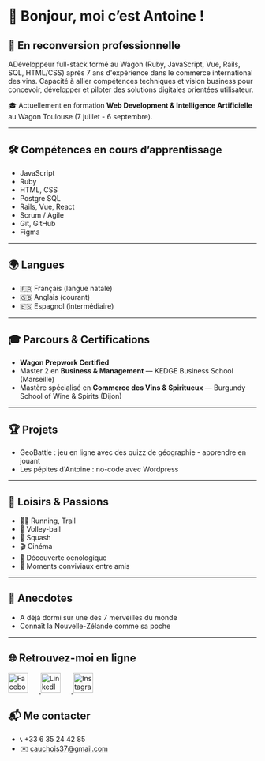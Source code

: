 # 👋 Bonjour, moi c’est Antoine !

## 🚀 En reconversion professionnelle

ADéveloppeur full-stack formé au Wagon (Ruby, JavaScript, Vue, Rails, SQL, HTML/CSS) après 7 ans d'expérience dans le commerce international des vins. Capacité à allier compétences techniques et vision business pour concevoir, développer et piloter des solutions digitales orientées utilisateur. 

🎓 Actuellement en formation **Web Development & Intelligence Artificielle** au Wagon Toulouse (7 juillet - 6 septembre).

---

## 🛠️ Compétences en cours d’apprentissage

- JavaScript
- Ruby
- HTML, CSS
- Postgre SQL
- Rails, Vue, React
- Scrum / Agile
- Git, GitHub
- Figma

---

## 🌍 Langues

- 🇫🇷 Français (langue natale)
- 🇬🇧 Anglais (courant)
- 🇪🇸 Espagnol (intermédiaire)

---

## 🎓 Parcours & Certifications

- **Wagon Prepwork Certified**
- Master 2 en **Business & Management** — KEDGE Business School (Marseille)
- Mastère spécialisé en **Commerce des Vins & Spiritueux** — Burgundy School of Wine & Spirits (Dijon)

---

## 🏆 Projets

- GeoBattle : jeu en ligne avec des quizz de géographie - apprendre en jouant
- Les pépites d'Antoine : no-code avec Wordpress 

---

## 🎉 Loisirs & Passions

- 🏃‍♂️ Running, Trail
- 🏐 Volley-ball
- 🎾 Squash
- 🎬 Cinéma
- 🍷 Découverte oenologique
- 🥂 Moments conviviaux entre amis

---

## 🤩 Anecdotes

- A déjà dormi sur une des 7 merveilles du monde
- Connaît la Nouvelle-Zélande comme sa poche

---

## 🌐 Retrouvez-moi en ligne

<p align="left">
  <a href="https://www.facebook.com/" target="_blank">
    <img src="https://upload.wikimedia.org/wikipedia/commons/5/51/Facebook_f_logo_%282019%29.svg" alt="Facebook" width="40" style="margin-right: 22px;"/>
  </a>
  <a href="https://www.linkedin.com/" target="_blank">
    <img src="https://upload.wikimedia.org/wikipedia/commons/c/ca/LinkedIn_logo_initials.png" alt="LinkedIn" width="40" style="margin-right: 22px;"/>
  </a>
  <a href="https://www.instagram.com/" target="_blank">
    <img src="https://upload.wikimedia.org/wikipedia/commons/a/a5/Instagram_icon.png" alt="Instagram" width="40"/>
  </a>
</p>

## 📬 Me contacter

- 📞 +33 6 35 24 42 85
- ✉️ cauchois37@gmail.com
